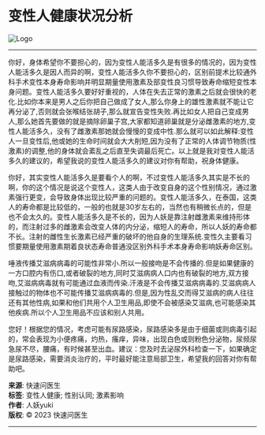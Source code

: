 # 变性人健康状况分析

![Logo](//cdn.120askimages.com/ask/m/header/logoimg.png)

---

你好，身体希望你不要担心的，因为变性人能活多久是有很多的情况的，因为变性人能活多久是因人而异的啊，变性人能活多久你不要担心的，区别前提术比较通外科手术变性本身寿命影响并明显期量使用激素及部变性良习惯导致寿命缩短变性本身问题。变性人能活多久要好好重视的，人体在失去正常的激素之后就会很快的老化.比如你本来是男人之后你把自己做成了女人,那么你身上的雄性激素就不能让它再分泌了,否则就会张喉结张胡子,那么就宣告变性失败.再比如女人把自己变成男人,那么她首先要做的就是摘除卵巢子宫,大家都知道卵巢就是分泌雌激素的地方,变性人能活多久，没有了雌激素那她就会慢慢的变成中性.那么就可以如此解释:变性人一旦变性后,他或她的生命时间就会大大削短,因为没有了正常的人体调节物质(性激素)的调整,他的身体就会紊乱之后直至失调最后死亡。以上就是我对变性人能活多久的建议的，希望我说的变性人能活多久的建议对你有帮助，祝身体健康。

你好，其实变性人能活多久是要看个人的啊，不过变性人能活多久其实是不长的啊，你的这个情况是说这个变性人，这类人由于改变自身的这个性别情况，通过激素强行更变，会导致身体出现比较严重的问题的。变性人能活多久，在泰国，这类人的寿命都是比较低的，一般的也就是30岁左右的，当然也有稍微长点的，但是也不会太久的。变性人能活多久是不长的，因为人妖是靠注射雌激素来维持形体的，而注射过多的雌激素会改变人体的内分泌，缩短人的寿命，所以人妖的寿命都不长。注射的雌性生长激素已经严重的破坏的他自身的生理系统.变性久主要看习惯要期量使用激素期着良状态寿命普通没区别外科手术本身寿命影响妖寿命区别。

唾液传播艾滋病病毒的可能性非常小.所以一般接吻是不会传播的.但是如果健康的一方口腔内有伤口,或者破裂的地方,同时艾滋病病人口内也有破裂的地方,双方接吻,艾滋病病毒就有可能通过血液而传染.汗液是不会传播艾滋病病毒的.艾滋病病人接触过的物体也不可能传播艾滋病病毒的.但是,因为性乱交而得艾滋病的病人往往还有其他性病,如果和他们共用个人卫生用品,即使不会被感染艾滋病,也可能感染其他疾病.所以个人卫生用品不应该和别人共用。

您好！根据您的情况，考虑可能有尿路感染，尿路感染多是由于细菌或则病毒引起的，常会表现为小便疼痛，灼热，瘙痒，异味，出现白色或则粉色分泌物，尿频尿急尿不尽，腰痛，有时候甚至出血。建议：您及时去泌尿外科检查一下，如果确定是尿路感染，需要消炎治疗的，平时最好能注意局部卫生，希望我的回答对你有帮助吧。

**来源**: 快速问医生  
**标签**: 变性人健康; 性别认同; 激素影响  
**作者**: 人妖yuki  
**版权**: © 2023 快速问医生

---